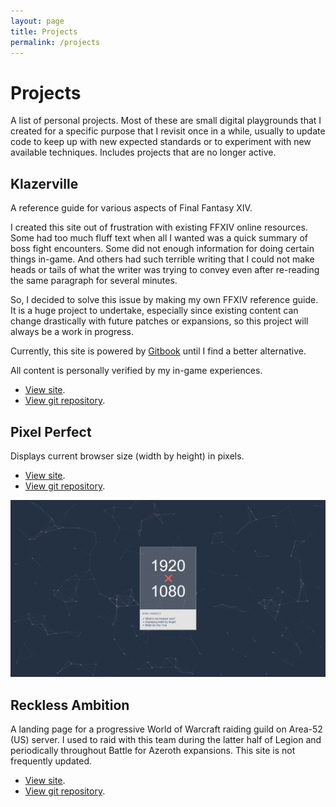 ```yaml
---
layout: page
title: Projects
permalink: /projects
---
```


# Projects 

A list of personal projects. Most of these are small digital playgrounds that I created for a specific purpose that I revisit once in a while, usually to update code to keep up with new expected standards or to experiment with new available techniques. Includes projects that are no longer active.

## Klazerville

A reference guide for various aspects of Final Fantasy XIV. 

I created this site out of frustration with existing FFXIV online resources. Some had too much fluff text when all I wanted was a quick summary of boss fight encounters. Some did not enough information for doing certain things in-game. And others had such terrible writing that I could not make heads or tails of what the writer was trying to convey even after re-reading the same paragraph for several minutes. 

So, I decided to solve this issue by making my own FFXIV reference guide. It is a huge project to undertake, especially since existing content can change drastically with future patches or expansions, so this project will always be a work in progress. 

Currently, this site is powered by [Gitbook](https://www.gitbook.com/) until I find a better alternative. 

All content is personally verified by my in-game experiences.

- [View site](https://www.klazerville.com/).
- [View git repository](https://github.com/haothitran/klazerville).

## Pixel Perfect

Displays current browser size (width by height) in pixels.

- [View site](https://haothitran.github.io/pixel-perfect/).
- [View git repository](https://github.com/haothitran/pixel-perfect).

[![](assets/projects-screenshots/pixel-perfect.png)](https://haothitran.github.io/pixel-perfect/)

## Reckless Ambition

A landing page for a progressive World of Warcraft raiding guild on Area-52 (US) server. I used to raid with this team during the latter half of Legion and periodically throughout Battle for Azeroth expansions. This site is not frequently updated.

- [View site](https://reckless-ambition.com/).
- [View git repository](https://github.com/haothitran/reckless-ambition).